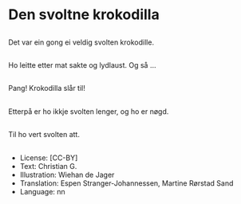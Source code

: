 # Den svoltne krokodilla

##
Det var ein gong ei veldig svolten krokodille.

##
Ho leitte etter mat sakte og lydlaust. Og så …

##
Pang! Krokodilla slår til!

##
Etterpå er ho ikkje svolten lenger, og ho er nøgd.

##
Til ho vert svolten att.

##
* License: [CC-BY]
* Text: Christian G.
* Illustration: Wiehan de Jager
* Translation: Espen Stranger-Johannessen, Martine Rørstad Sand
* Language: nn

